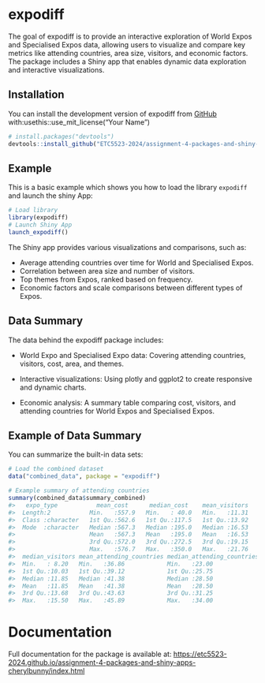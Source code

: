 
<!-- README.md is generated from README.Rmd. Please edit that file -->

# expodiff

<!-- badges: start -->
<!-- badges: end -->

The goal of expodiff is to provide an interactive exploration of World
Expos and Specialised Expos data, allowing users to visualize and
compare key metrics like attending countries, area size, visitors, and
economic factors. The package includes a Shiny app that enables dynamic
data exploration and interactive visualizations.

## Installation

You can install the development version of expodiff from
[GitHub](https://github.com/) with:usethis::use_mit_license(“Your Name”)

``` r
# install.packages("devtools")
devtools::install_github("ETC5523-2024/assignment-4-packages-and-shiny-apps-cherylbunny")
```

## Example

This is a basic example which shows you how to load the library
`expodiff` and launch the shiny App:

``` r
# Load library 
library(expodiff)
# Launch Shiny App 
launch_expodiff()
```

The Shiny app provides various visualizations and comparisons, such as:

- Average attending countries over time for World and Specialised Expos.
- Correlation between area size and number of visitors.
- Top themes from Expos, ranked based on frequency.
- Economic factors and scale comparisons between different types of
  Expos.

## Data Summary

The data behind the expodiff package includes:

- World Expo and Specialised Expo data: Covering attending countries,
  visitors, cost, area, and themes.

- Interactive visualizations: Using plotly and ggplot2 to create
  responsive and dynamic charts.

- Economic analysis: A summary table comparing cost, visitors, and
  attending countries for World Expos and Specialised Expos.

## Example of Data Summary

You can summarize the built-in data sets:

``` r
# Load the combined dataset
data("combined_data", package = "expodiff")

# Example summary of attending countries
summary(combined_data$summary_combined)
#>   expo_type           mean_cost      median_cost    mean_visitors  
#>  Length:2           Min.   :557.9   Min.   : 40.0   Min.   :11.31  
#>  Class :character   1st Qu.:562.6   1st Qu.:117.5   1st Qu.:13.92  
#>  Mode  :character   Median :567.3   Median :195.0   Median :16.53  
#>                     Mean   :567.3   Mean   :195.0   Mean   :16.53  
#>                     3rd Qu.:572.0   3rd Qu.:272.5   3rd Qu.:19.15  
#>                     Max.   :576.7   Max.   :350.0   Max.   :21.76  
#>  median_visitors mean_attending_countries median_attending_countries
#>  Min.   : 8.20   Min.   :36.86            Min.   :23.00             
#>  1st Qu.:10.03   1st Qu.:39.12            1st Qu.:25.75             
#>  Median :11.85   Median :41.38            Median :28.50             
#>  Mean   :11.85   Mean   :41.38            Mean   :28.50             
#>  3rd Qu.:13.68   3rd Qu.:43.63            3rd Qu.:31.25             
#>  Max.   :15.50   Max.   :45.89            Max.   :34.00
```

# Documentation

Full documentation for the package is available at:
<https://etc5523-2024.github.io/assignment-4-packages-and-shiny-apps-cherylbunny/index.html>
